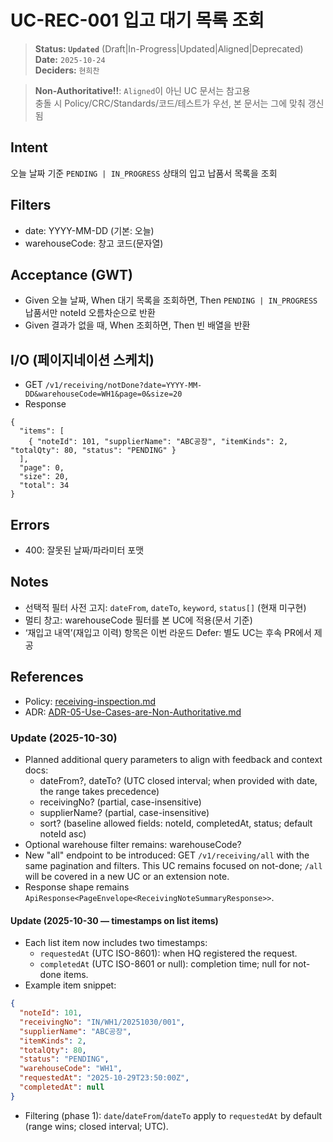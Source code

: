 # UC-REC-001 입고 대기 목록 조회

> **Status: `Updated`**   (Draft|In-Progress|Updated|Aligned|Deprecated)  
> **Date:** `2025-10-24`  
> **Deciders:** `현희찬`

> **Non-Authoritative!!**: `Aligned`이 아닌 UC 문서는 참고용  
> 충돌 시 Policy/CRC/Standards/코드/테스트가 우선, 본 문서는 그에 맞춰 갱신됨  

## Intent

오늘 날짜 기준 `PENDING | IN_PROGRESS` 상태의 입고 납품서 목록을 조회

## Filters
- date: YYYY-MM-DD (기본: 오늘)
- warehouseCode: 창고 코드(문자열)

## Acceptance (GWT)

- Given 오늘 날짜,
  When 대기 목록을 조회하면,
  Then `PENDING | IN_PROGRESS` 납품서만 noteId 오름차순으로 반환
- Given 결과가 없을 때,
  When 조회하면,
  Then 빈 배열을 반환

## I/O (페이지네이션 스케치)

- GET `/v1/receiving/notDone?date=YYYY-MM-DD&warehouseCode=WH1&page=0&size=20`
- Response
```
{
  "items": [
    { "noteId": 101, "supplierName": "ABC공장", "itemKinds": 2, "totalQty": 80, "status": "PENDING" }
  ],
  "page": 0,
  "size": 20,
  "total": 34
}
```

## Errors

- 400: 잘못된 날짜/파라미터 포맷

## Notes

- 선택적 필터 사전 고지: `dateFrom`, `dateTo`, `keyword`, `status[]` (현재 미구현)
- 멀티 창고: warehouseCode 필터를 본 UC에 적용(문서 기준)
- ‘재입고 내역’(재입고 이력) 항목은 이번 라운드 Defer: 별도 UC는 후속 PR에서 제공

## References
- Policy: [receiving-inspection.md](../../policy/receiving-inspection.md)
- ADR: [ADR-05-Use-Cases-are-Non-Authoritative.md](../../adr/ADR-05-Use-Cases-are-Non-Authoritative.md)



### Update (2025-10-30)
- Planned additional query parameters to align with feedback and context docs:
  - dateFrom?, dateTo? (UTC closed interval; when provided with date, the range takes precedence)
  - receivingNo? (partial, case-insensitive)
  - supplierName? (partial, case-insensitive)
  - sort? (baseline allowed fields: noteId, completedAt, status; default noteId asc)
- Optional warehouse filter remains: warehouseCode?
- New "all" endpoint to be introduced: GET `/v1/receiving/all` with the same pagination and filters. This UC remains focused on not-done; `/all` will be covered in a new UC or an extension note.
- Response shape remains `ApiResponse<PageEnvelope<ReceivingNoteSummaryResponse>>`.


#### Update (2025-10-30 — timestamps on list items)
- Each list item now includes two timestamps:
  - `requestedAt` (UTC ISO-8601): when HQ registered the request.
  - `completedAt` (UTC ISO-8601 or null): completion time; null for not-done items.
- Example item snippet:
```json
{
  "noteId": 101,
  "receivingNo": "IN/WH1/20251030/001",
  "supplierName": "ABC공장",
  "itemKinds": 2,
  "totalQty": 80,
  "status": "PENDING",
  "warehouseCode": "WH1",
  "requestedAt": "2025-10-29T23:50:00Z",
  "completedAt": null
}
```
- Filtering (phase 1): `date`/`dateFrom`/`dateTo` apply to `requestedAt` by default (range wins; closed interval; UTC).
